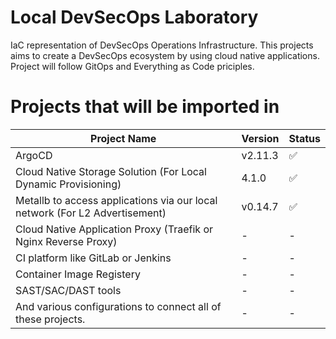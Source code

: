 # Local DevSecOps Laboratory
IaC representation of DevSecOps Operations Infrastructure. This projects aims to create a DevSecOps ecosystem by using cloud native applications. Project will follow GitOps and Everything as Code priciples.

# Projects that will be imported in
| Project Name | Version | Status |
| ---- | --- | --- |
| ArgoCD | v2.11.3 | :white_check_mark: |
| Cloud Native Storage Solution (For Local Dynamic Provisioning) | 4.1.0 | :white_check_mark:|
| Metallb to access applications via our local network (For L2 Advertisement) | v0.14.7 | :white_check_mark: |
| Cloud Native Application Proxy (Traefik or Nginx Reverse Proxy) | - | - |
| CI platform like GitLab or Jenkins | - | - |
| Container Image Registery | - | - |
| SAST/SAC/DAST tools | - | - |
| And various configurations to connect all of these projects. | - | - |
